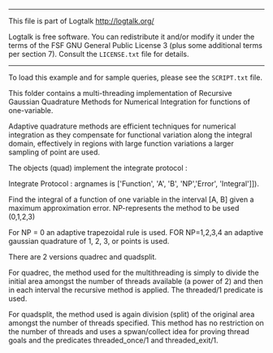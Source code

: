 ________________________________________________________________________

This file is part of Logtalk <http://logtalk.org/>  

Logtalk is free software. You can redistribute it and/or modify it under
the terms of the FSF GNU General Public License 3  (plus some additional
terms per section 7).        Consult the `LICENSE.txt` file for details.
________________________________________________________________________


To load this example and for sample queries, please see the `SCRIPT.txt` file.

This folder contains a multi-threading implementation of Recursive Gaussian 
Quadrature Methods for Numerical Integration for functions of one-variable.

Adaptive quadrature methods are efficient techniques for numerical 
integration as they compensate for functional variation along the 
integral domain, effectively in regions with large function variations 
a larger sampling of point are used.

The objects (quad) implement the integrate protocol :

Integrate Protocol : argnames is ['Function', 'A', 'B', 'NP','Error', 'Integral']]).

Find the integral of a function of one variable in the interval [A, B] given 
a maximum approximation error. NP-represents the method to be used (0,1,2,3) 

For NP = 0 an adaptive trapezoidal rule is used.
FOR NP=1,2,3,4 an adaptive gaussian quadrature of 1, 2, 3, or points is used.

There are 2 versions quadrec and quadsplit.

For quadrec, the method used for the multithreading is simply to divide the 
initial area amongst the number of threads available (a power of 2) and then 
in each interval the recursive method is applied. The threaded/1 predicate 
is used.

For quadsplit, the method used is again division (split) of the original area 
amongst the number of threads specified. This method has no restriction on 
the number of threads and uses a spwan/collect idea for proving thread goals 
and the predicates threaded_once/1 and threaded_exit/1.
